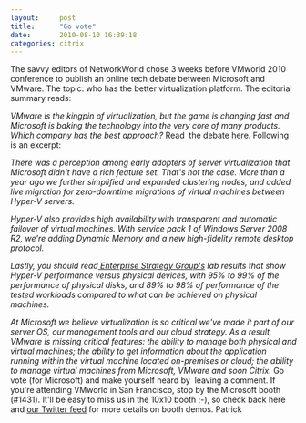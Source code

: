 ```yaml
---
layout:     post
title:      "Go vote"
date:       2010-08-10 16:39:18
categories: citrix
---
```

The savvy editors of NetworkWorld chose 3 weeks before VMworld 2010 conference to publish an online tech debate between Microsoft and VMware. The topic: who has the better virtualization platform. The editorial summary reads: 

_VMware is the kingpin of virtualization, but the game is changing fast and Microsoft is baking the technology into the very core of many products. Which company has the best approach?_ Read  the debate [here](http://www.networkworld.com/community/node/64734 "NetworkWorld Tech Debate"). Following is an excerpt:

_There was a perception among early adopters of server virtualization that Microsoft didn't have a rich feature set. That's not the case. More than a year ago we further simplified and expanded clustering nodes, and added live migration for zero-downtime migrations of virtual machines between Hyper-V servers._

_Hyper-V also provides high availability with transparent and automatic failover of virtual machines. With service pack 1 of Windows Server 2008 R2, we're adding Dynamic Memory and a new high-fidelity remote desktop protocol._

_Lastly, you should read_[ _Enterprise Strategy Group's_](http://www.enterprisestrategygroup.com/2010/07/microsoft-hyper-v-r2-scalable-native-server-virtualization-for-the-enterprise/) _lab results that show Hyper-V performance versus physical devices, with 95% to 99% of the performance of physical disks, and 89% to 98% of performance of the tested workloads compared to what can be achieved on physical machines._

_At Microsoft we believe virtualization is so critical we've made it part of our server OS, our management tools and our cloud strategy. As a result, VMware is missing critical features: the ability to manage both physical and virtual machines; the ability to get information about the application running within the virtual machine located on-premises or cloud; the ability to manage virtual machines from Microsoft, VMware and soon Citrix._ Go vote (for Microsoft) and make yourself heard by  leaving a comment. If you're attending VMworld in San Francisco, stop by the Microsoft booth (#1431). It'll be easy to miss us in the 10x10 booth ;-), so check back here and [our Twitter feed](https://twitter.com/virtualization "twitter feed") for more details on booth demos. Patrick
